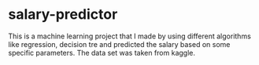 # salary-predictor
This is a machine learning project that I made by using different algorithms like regression, decision tre and predicted the salary based on some specific parameters.
The data set was taken from kaggle.
